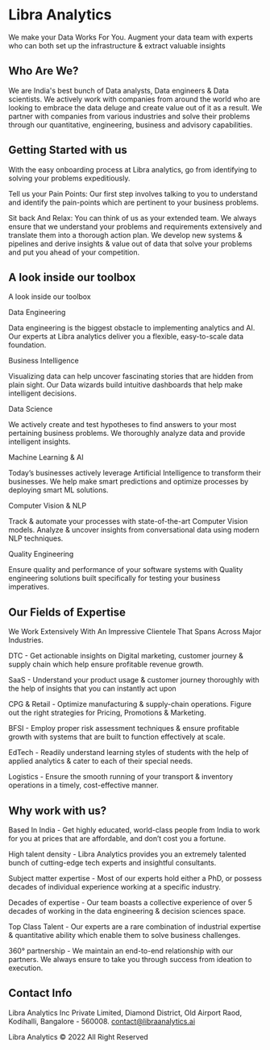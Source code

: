 
# Libra Analytics


We make your Data
Works For You.
Augment your data team with experts who can both set up the infrastructure & extract valuable insights
## Who Are We?
We are India's best bunch of Data analysts, Data engineers & Data scientists. We actively work with companies from around the world who are looking to embrace the data deluge and create value out of it as a result. We partner with companies from various industries and solve their problems through our quantitative, engineering, business and advisory capabilities.
## Getting Started with us
With the easy onboarding process at Libra analytics, go from identifying to solving your problems expeditiously.

Tell us your Pain Points: Our first step involves talking to you to understand and identify the pain-points which are pertinent to your business problems.

Sit back And Relax: You can think of us as your extended team. We always ensure that we understand your problems and requirements extensively and translate them into a thorough action plan. We develop new systems & pipelines and derive insights & value out of data that solve your problems and put you ahead of your competition.
## A look inside our toolbox
A look inside our toolbox

Data Engineering

Data engineering is the biggest obstacle to implementing analytics and AI. Our experts at Libra analytics deliver you a flexible, easy-to-scale data foundation.

Business Intelligence

Visualizing data can help uncover fascinating stories that are hidden from plain sight. Our Data wizards build intuitive dashboards that help make intelligent decisions.

Data Science

We actively create and test hypotheses to find answers to your most pertaining business problems. We thoroughly analyze data and provide intelligent insights.

Machine Learning & AI

Today’s businesses actively leverage Artificial Intelligence to transform their businesses. We help make smart predictions and optimize processes by deploying smart ML solutions.

Computer Vision & NLP

Track & automate your processes with state-of-the-art Computer Vision models. Analyze & uncover insights from conversational data using modern NLP techniques.

Quality Engineering

Ensure quality and performance of your software systems with Quality engineering solutions built specifically for testing your business imperatives.
## Our Fields of Expertise
We Work Extensively With An Impressive Clientele That Spans Across Major Industries.

DTC - 
Get actionable insights on Digital marketing, customer journey & supply chain which help ensure profitable revenue growth.


SaaS -
Understand your product usage & customer journey thoroughly with the help of insights that you can instantly act upon


CPG & Retail - 
Optimize manufacturing & supply-chain operations. Figure out the right strategies for Pricing, Promotions & Marketing.

BFSI - 
Employ proper risk assessment techniques & ensure profitable growth with systems that are built to function effectively at scale.

EdTech -
Readily understand learning styles of students with the help of applied analytics & cater to each of their special needs.

Logistics -
Ensure the smooth running of your transport & inventory operations in a timely, cost-effective manner.


## Why work with us?

Based In India -
Get highly educated, world-class people from India to work for you at prices that are affordable, and don’t cost you a fortune.

High talent density - 
Libra Analytics provides you an extremely talented bunch of cutting-edge tech experts and insightful consultants.

Subject matter expertise - 
Most of our experts hold either a PhD, or possess decades of individual experience working at a specific industry.

Decades of expertise -
Our team boasts a collective experience of over 5 decades of working in the data engineering & decision sciences space.

Top Class Talent -
Our experts are a rare combination of industrial expertise & quantitative ability which enable them to solve business challenges.

360° partnership - 
We maintain an end-to-end relationship with our partners. We always ensure to take you through success from ideation to execution.



## Contact Info

Libra Analytics Inc Private Limited, Diamond District, Old Airport Raod, Kodihalli, Bangalore - 560008.
contact@libraanalytics.ai

Libra Analytics © 2022 All Right Reserved